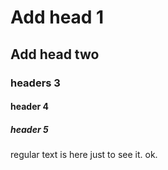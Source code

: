 # Add head 1

## Add head two

### headers 3

#### header 4

##### header 5

regular text is here just to see it. ok.
